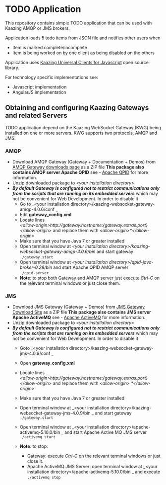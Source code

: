 # TODO Application
This repository contains simple TODO application that can be used with Kaazing AMQP or JMS brokers.

Application loads 5 todo items from JSON file and notifies other users when
- Item is marked complete/incomplete
- Item is being worked on by one client as being disabled on the others

Application uses [Kaazing Universal Clients for Javascript][1] open source library.

For technology specific implementations see:
- Javascript implementation
- AngularJS implementation  

## Obtaining and configuring Kaazing Gateways and related Servers
TODO application depend on the Kaazing WebSocket Gateway (KWG) being installed on one or more servers. KWG supports two protocols, AMQP and JMS.

### AMQP
- Download AMQP Gateway (Gateway + Documentation + Demos) from  [AMQP Gateway downloads page][5] as a ZIP file
	**This package also contains AMQP server Apache QPID** see - [Apache QPID][6] for more information.
- Unzip downloaded package to _\<your installation directory\>_
- **_By default Gateway is configured not to restrict communications only from the scripts that are running on its embedded servers_** which may not be convenient for Web Development. In order to disable it
	- Go to _\<your installation directory\>/kaazing-websocket-gateway-amqp-4.0.6/conf _
	- Edit __gateway\_config.xml__
	- Locate lines  
		_\<allow-origin>http://${gateway.hostname}:${gateway.extras.port}\</allow-origin>_
and replace them with 
		_\<allow-origin>\*\</allow-origin>_
	- Make sure that you have Java 7 or greater installed
	- Open terminal window at _\<your installation directory\>/kaazing-websocket-gateway-amqp-4.0.6/bin_ and start gateway  
		`./gateway.start`
	- Open terminal window at _\<your installation directory\>/qpid-java-broker-0.28/bin_ and start Apache QPID AMQP server  
		`./qpid-server`
	- **Note**: to stop both Gateway and AMQP server just execute _Ctrl-C_ on the relevant terminal windows or just close them.  



### JMS
- Download JMS Gateway (Gateway + Demos) from  [JMS Gateway Download Site][7] as a ZIP file
	**This package also contains JMS server Apache ActiveMQ** see - [Apache ActiveMQ][8] for more information.
- Unzip downloaded package to _\<your installation directory\>_
- **_By default Gateway is configured not to restrict communications only from the scripts that are running on its embedded servers_** which may not be convenient for Web Development. In order to disable it
	- Goto _\<your installation directory\>/kaazing-websocket-gateway-jms-4.0.9/conf _
	- Open __gateway\_config.xml__
	- Locate lines  
		_\<allow-origin>http://${gateway.hostname}:${gateway.extras.port}\</allow-origin>_
and replace them with 
		_\<allow-origin>
		\*\</allow-origin>_

	- Make sure that you have Java 7 or greater installed
	- Open terminal window at _\<your installation directory\>/kaazing-websocket-gateway-jms-4.0.9/bin _ and start gateway  
		`./gateway.start`
	- Open terminal window at  _\<your installation directory\>/apache-activemq-5.10.0/bin _ and start Apache Active MQ JMS server  
		`./activemq start`
	- **Note**: to stop:
		- Gateway: execute _Ctrl-C_ on the relevant terminal windows or just close it.
		- Apache ActiveMQ JMS Server: open terminal window at  _\<your installation directory\>/apache-activemq-5.10.0/bin _ and execute  
			`./activemq stop`



[1]:	https://github.com/kaazing/universal-client/tree/develop/javascript
[5]:	http://developer.kaazing.com/downloads/amqp-edition-download/
[6]:	https://qpid.apache.org/
[7]:	http://developer.kaazing.com/downloads/jms-edition-download/
[8]:	http://activemq.apache.org/